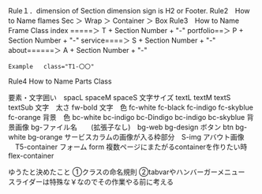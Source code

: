 Rule１．dimension of Section 
    dimension sign is H2 or Footer.
Rule2　How to Name flames
    Sec ＞ Wrap ＞ Container ＞ Box
Rule3　How to Name  Frame Class
    index =====＞ T + Section Number + "-"
    portfolio==＞ P + Section Number + "-"
    service====＞ S + Section Number + "-"
    about======＞ A + Section Number + "-"

    Example   class="T1-〇〇"

Rule4  How to Name Parts Class

要素・文字囲い　spacL spaceM spaceS
文字サイズ     textL textM textS textSub
文字　太さ     fw-bold
文字　色       fc-white fc-black fc-indigo  fc-skyblue　fc-orange
背景　色       bc-white bc-indigo bc-Dindigo bc-indigo bc-skyblue
背景画像       bg-ファイル名　　(拡張子なし)　bg-web bg-design
ボタン         btn bg-white bg-orange
サービスカラムの画像が入る枠部分　S-img
アバウト画像 　T5-container
フォーム      form
複数ページにまたがるcontainerを作りたい時  flex-container


ゆうたと決めたこと
①クラスの命名規則
②tabvarやハンバーガーメニュー　スライダーは特殊な￥なのでその作業やる前に考える

